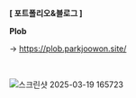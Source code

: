 
**[ 포트폴리오&블로그 ]** 
  <br>
  
  **Plob**

-> https://plob.parkjoowon.site/

<br>

![스크린샷 2025-03-19 165723](https://github.com/user-attachments/assets/00b16139-58c1-4627-a940-2fae08b48770)
